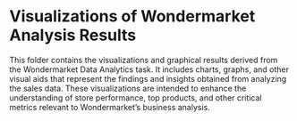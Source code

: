 # Visualizations of Wondermarket Analysis Results

This folder contains the visualizations and graphical results derived from the Wondermarket Data Analytics task. It includes charts, graphs, and other visual aids that represent the findings and insights obtained from analyzing the sales data. These visualizations are intended to enhance the understanding of store performance, top products, and other critical metrics relevant to Wondermarket’s business analysis.
